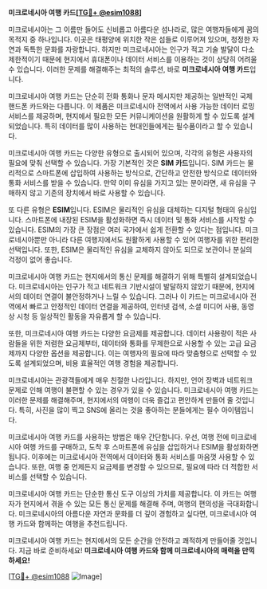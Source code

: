 **미크로네시아 여행 카드[[TG💪+ @esim1088](https://t.me/s/esim1088)]**

미크로네시아는 그 이름만 들어도 신비롭고 아름다운 섬나라로, 많은 여행자들에게 꿈의 목적지 중 하나입니다. 이곳은 태평양에 위치한 작은 섬들로 이루어져 있으며, 청정한 자연과 독특한 문화를 자랑합니다. 하지만 미크로네시아는 인구가 적고 기술 발달이 다소 제한적이기 때문에 현지에서 휴대폰이나 데이터 서비스를 이용하는 것이 상당히 어려울 수 있습니다. 이러한 문제를 해결해주는 최적의 솔루션, 바로 **미크로네시아 여행 카드**입니다.

미크로네시아 여행 카드는 단순히 전화 통화나 문자 메시지만 제공하는 일반적인 국제 핸드폰 카드와는 다릅니다. 이 제품은 미크로네시아 전역에서 사용 가능한 데이터 로밍 서비스를 제공하며, 현지에서 필요한 모든 커뮤니케이션을 원활하게 할 수 있도록 설계되었습니다. 특히 데이터를 많이 사용하는 현대인들에게는 필수품이라고 할 수 있습니다. 

미크로네시아 여행 카드는 다양한 유형으로 출시되어 있으며, 각각의 유형은 사용자의 필요에 맞춰 선택할 수 있습니다. 가장 기본적인 것은 **SIM 카드**입니다. SIM 카드는 물리적으로 스마트폰에 삽입하여 사용하는 방식으로, 간단하고 안전한 방식으로 데이터와 통화 서비스를 받을 수 있습니다. 만약 이미 유심을 가지고 있는 분이라면, 새 유심을 구매하지 않고 기존의 장치에서 바로 사용할 수 있습니다.

또 다른 유형은 **ESIM**입니다. ESIM은 물리적인 유심을 대체하는 디지털 형태의 유심입니다. 스마트폰에 내장된 ESIM을 활성화하면 즉시 데이터 및 통화 서비스를 시작할 수 있습니다. ESIM의 가장 큰 장점은 여러 국가에서 쉽게 전환할 수 있다는 점입니다. 미크로네시아뿐만 아니라 다른 여행지에서도 원활하게 사용할 수 있어 여행자를 위한 편리한 선택입니다. 또한, ESIM은 물리적인 유심을 교체하지 않아도 되므로 보관이나 분실의 걱정이 없어 좋습니다.

미크로네시아 여행 카드는 현지에서의 통신 문제를 해결하기 위해 특별히 설계되었습니다. 미크로네시아는 인구가 적고 네트워크 기반시설이 발달하지 않았기 때문에, 현지에서의 데이터 연결이 불안정하거나 느릴 수 있습니다. 그러나 이 카드는 미크로네시아 전역에서 빠르고 안정적인 데이터 연결을 제공하여, 인터넷 검색, 소셜 미디어 사용, 동영상 시청 등 일상적인 활동을 자유롭게 할 수 있습니다.

또한, 미크로네시아 여행 카드는 다양한 요금제를 제공합니다. 데이터 사용량이 적은 사람들을 위한 저렴한 요금제부터, 데이터와 통화를 무제한으로 사용할 수 있는 고급 요금제까지 다양한 옵션을 제공합니다. 이는 여행자의 필요에 따라 맞춤형으로 선택할 수 있도록 설계되었으며, 비용 효율적인 여행 경험을 제공합니다.

미크로네시아는 관광객들에게 매우 친절한 나라입니다. 하지만, 언어 장벽과 네트워크 문제로 인해 여행이 불편할 수 있는 경우가 있을 수 있습니다. 미크로네시아 여행 카드는 이러한 문제를 해결해주며, 현지에서의 여행이 더욱 즐겁고 편안하게 만들어 줄 것입니다. 특히, 사진을 많이 찍고 SNS에 올리는 것을 좋아하는 분들에게는 필수 아이템입니다.

미크로네시아 여행 카드를 사용하는 방법은 매우 간단합니다. 우선, 여행 전에 미크로네시아 여행 카드를 구매하고, 도착 후 스마트폰에 유심을 삽입하거나 ESIM을 활성화하면 됩니다. 이후에는 미크로네시아 전역에서 데이터와 통화 서비스를 마음껏 사용할 수 있습니다. 또한, 여행 중 언제든지 요금제를 변경할 수 있으므로, 필요에 따라 더 적합한 서비스를 선택할 수 있습니다.

미크로네시아 여행 카드는 단순한 통신 도구 이상의 가치를 제공합니다. 이 카드는 여행자가 현지에서 겪을 수 있는 모든 통신 문제를 해결해 주며, 여행의 편의성을 극대화합니다. 미크로네시아의 아름다운 자연과 문화를 더 깊이 경험하고 싶다면, 미크로네시아 여행 카드와 함께하는 여행을 추천드립니다.

미크로네시아 여행 카드는 현지에서의 모든 순간을 안전하고 쾌적하게 만들어줄 것입니다. 지금 바로 준비하세요! **미크로네시아 여행 카드와 함께 미크로네시아의 매력을 만끽하세요!**

[[TG💪+ @esim1088](https://t.me/s/esim1088) ![Image](https://i.postimg.cc/Y0z9fWf4/image.png)]